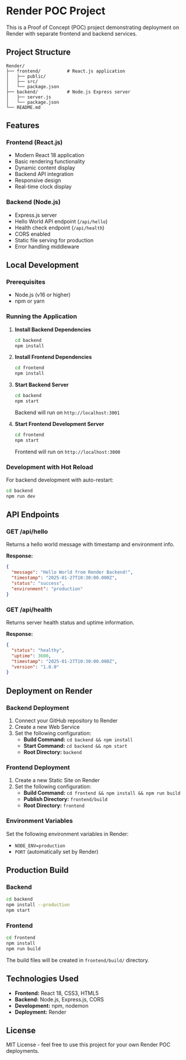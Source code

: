 # Render POC Project

This is a Proof of Concept (POC) project demonstrating deployment on Render with separate frontend and backend services.

## Project Structure

```
Render/
├── frontend/          # React.js application
│   ├── public/
│   ├── src/
│   └── package.json
├── backend/           # Node.js Express server
│   ├── server.js
│   └── package.json
└── README.md
```

## Features

### Frontend (React.js)
- Modern React 18 application
- Basic rendering functionality
- Dynamic content display
- Backend API integration
- Responsive design
- Real-time clock display

### Backend (Node.js)
- Express.js server
- Hello World API endpoint (`/api/hello`)
- Health check endpoint (`/api/health`)
- CORS enabled
- Static file serving for production
- Error handling middleware

## Local Development

### Prerequisites
- Node.js (v16 or higher)
- npm or yarn

### Running the Application

1. **Install Backend Dependencies**
   ```bash
   cd backend
   npm install
   ```

2. **Install Frontend Dependencies**
   ```bash
   cd frontend
   npm install
   ```

3. **Start Backend Server**
   ```bash
   cd backend
   npm start
   ```
   Backend will run on `http://localhost:3001`

4. **Start Frontend Development Server**
   ```bash
   cd frontend
   npm start
   ```
   Frontend will run on `http://localhost:3000`

### Development with Hot Reload
For backend development with auto-restart:
```bash
cd backend
npm run dev
```

## API Endpoints

### GET /api/hello
Returns a hello world message with timestamp and environment info.

**Response:**
```json
{
  "message": "Hello World from Render Backend!",
  "timestamp": "2025-01-27T10:30:00.000Z",
  "status": "success",
  "environment": "production"
}
```

### GET /api/health
Returns server health status and uptime information.

**Response:**
```json
{
  "status": "healthy",
  "uptime": 3600,
  "timestamp": "2025-01-27T10:30:00.000Z",
  "version": "1.0.0"
}
```

## Deployment on Render

### Backend Deployment
1. Connect your GitHub repository to Render
2. Create a new Web Service
3. Set the following configuration:
   - **Build Command:** `cd backend && npm install`
   - **Start Command:** `cd backend && npm start`
   - **Root Directory:** `backend`

### Frontend Deployment
1. Create a new Static Site on Render
2. Set the following configuration:
   - **Build Command:** `cd frontend && npm install && npm run build`
   - **Publish Directory:** `frontend/build`
   - **Root Directory:** `frontend`

### Environment Variables
Set the following environment variables in Render:
- `NODE_ENV=production`
- `PORT` (automatically set by Render)

## Production Build

### Backend
```bash
cd backend
npm install --production
npm start
```

### Frontend
```bash
cd frontend
npm install
npm run build
```

The build files will be created in `frontend/build/` directory.

## Technologies Used

- **Frontend:** React 18, CSS3, HTML5
- **Backend:** Node.js, Express.js, CORS
- **Development:** npm, nodemon
- **Deployment:** Render

## License

MIT License - feel free to use this project for your own Render POC deployments.

